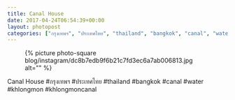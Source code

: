 ```yaml
---
title: Canal House
date: 2017-04-24T06:54:39+00:00
layout: photopost
categories: ["กรุงเทพฯ", "ประเทศไทย", "thailand", "bangkok", "canal", "water", "khlongmon", "khlongmoncanal", "photos", "instagram"]
---
```


<figure class="photo photo--square">
  {% picture photo-square blog/instagram/dc8b7edb9f6b21c7fd3ec6a7ab006813.jpg alt="" %}
</figure>

Canal House
#กรุงเทพฯ #ประเทศไทย #thailand #bangkok #canal #water #khlongmon #khlongmoncanal
